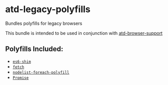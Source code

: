 # atd-legacy-polyfills
Bundles polyfills for legacy browsers

This bundle is intended to be used in conjunction with [atd-browser-support](https://www.npmjs.com/package/atd-browser-support)

## Polyfills Included:

- [`es6-shim`](https://www.npmjs.com/package/es6-shim)
- [`fetch`](https://github.com/github/fetch)
- [`nodelist-foreach-polyfill`](https://www.npmjs.com/package/nodelist-foreach-polyfill)
- [`Promise`](https://github.com/lahmatiy/es6-promise-polyfill)